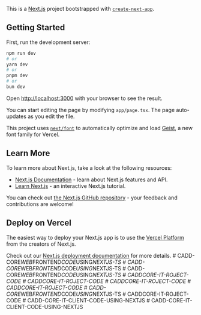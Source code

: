 This is a [Next.js](https://nextjs.org) project bootstrapped with [`create-next-app`](https://nextjs.org/docs/app/api-reference/cli/create-next-app).

## Getting Started

First, run the development server:

```bash
npm run dev
# or
yarn dev
# or
pnpm dev
# or
bun dev
```

Open [http://localhost:3000](http://localhost:3000) with your browser to see the result.

You can start editing the page by modifying `app/page.tsx`. The page auto-updates as you edit the file.

This project uses [`next/font`](https://nextjs.org/docs/app/building-your-application/optimizing/fonts) to automatically optimize and load [Geist](https://vercel.com/font), a new font family for Vercel.

## Learn More

To learn more about Next.js, take a look at the following resources:

- [Next.js Documentation](https://nextjs.org/docs) - learn about Next.js features and API.
- [Learn Next.js](https://nextjs.org/learn) - an interactive Next.js tutorial.

You can check out [the Next.js GitHub repository](https://github.com/vercel/next.js) - your feedback and contributions are welcome!

## Deploy on Vercel

The easiest way to deploy your Next.js app is to use the [Vercel Platform](https://vercel.com/new?utm_medium=default-template&filter=next.js&utm_source=create-next-app&utm_campaign=create-next-app-readme) from the creators of Next.js.

Check out our [Next.js deployment documentation](https://nextjs.org/docs/app/building-your-application/deploying) for more details.
#   C A D D - C O R E _ W E B _ F R O N T E N D _ C O D E _ U S I N G _ N E X T J S - T S  
 #   C A D D - C O R E _ W E B _ F R O N T E N D _ C O D E _ U S I N G _ N E X T J S - T S  
 #   C A D D - C O R E _ W E B _ F R O N T E N D _ C O D E _ U S I N G _ N E X T J S - T S  
 #   C A D D C O R E - I T - R O J E C T - C O D E  
 #   C A D D C O R E - I T - R O J E C T - C O D E  
 #   C A D D C O R E - I T - R O J E C T - C O D E  
 #   C A D D C O R E - I T - R O J E C T - C O D E  
 #   C A D D - C O R E _ W E B _ F R O N T E N D _ C O D E _ U S I N G _ N E X T J S - T S  
 #   C A D D C O R E - I T - R O J E C T - C O D E  
 #   C A D D - C O R E - I T - C L I E N T - C O D E - U S I N G - N E X T J S  
 #   C A D D - C O R E - I T - C L I E N T - C O D E - U S I N G - N E X T J S  
 